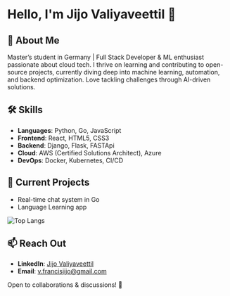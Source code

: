 # Hello, I'm Jijo Valiyaveettil 👋  

## 🚀 About Me  
Master’s student in Germany | Full Stack Developer & ML enthusiast passionate about cloud tech. I thrive on learning and contributing to open-source projects, currently diving deep into machine learning, automation, and backend optimization. Love tackling challenges through AI-driven solutions.  

## 🛠 Skills  
- **Languages**: Python, Go, JavaScript  
- **Frontend**: React, HTML5, CSS3  
- **Backend**: Django, Flask, FASTApi  
- **Cloud**: AWS (Certified Solutions Architect), Azure  
- **DevOps**: Docker, Kubernetes, CI/CD  

## 🔭 Current Projects  
- Real-time chat system in Go  
- Language Learning app 

![Top Langs](https://github-readme-stats.vercel.app/api/top-langs/?username=jijovaliyaveettil&layout=compact)  

## 📫 Reach Out  
- **LinkedIn**: [Jijo Valiyaveettil](https://www.linkedin.com/in/jijovaliyaveettil)  
- **Email**: v.francisjijo@gmail.com  

Open to collaborations & discussions! 👋  


